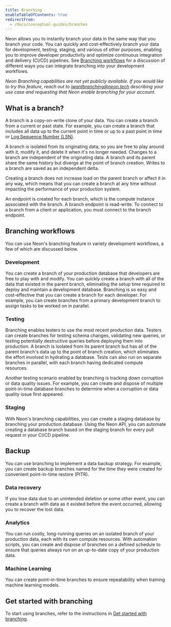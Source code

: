 ```yaml
---
title: Branching
enableTableOfContents: true
redirectFrom:
  - /docs/conceptual-guides/branches
---
```


<a id="branches-coming-soon/"></a>

Neon allows you to instantly branch your data in the same way that you branch your code. You can quickly and cost-effectively branch your data for development, testing, staging, and various of other purposes, enabling you to improve developer productivity and optimize continuous integration and delivery (CI/CD) pipelines. See [Branching workflows](#branching-workflows) for a discussion of different ways you can integrate branching into your development workflows.

_Neon Branching capabilities are not yet publicly available. If you would like to try this feature, reach out to [iwantbranching@neon.tech](mailto:iwantbranching@neon.tech) describing your use case and requesting that Neon enable branching for your account._

## What is a branch?

A branch is a copy-on-write clone of your data. You can create a branch from a current or past state. For example, you can create a branch that includes all data up to the current point in time or up to a past point in time or [Log Sequence Number (LSN)](../../reference/glossary#lsn).

A branch is isolated from its originating data, so you are free to play around with it, modify it, and delete it when it's no longer needed. Changes to a branch are independent of the originating data. A branch and its parent share the same history but diverge at the point of branch creation. Writes to a branch are saved as an independent delta.

Creating a branch does not increase load on the parent branch or affect it in any way, which means that you can create a branch at any time without impacting the performance of your production system.

An endpoint is created for each branch, which is the compute instance associated with the branch. A branch endpoint is read-write. To connect to a branch from a client or application, you must connect to the branch endpoint.

## Branching workflows

You can use Neon's branching feature in variety development workflows, a few of which are discussed below.

### Development

You can create a branch of your production database that developers are free to play with and modify. You can quickly create a branch with all of the data that existed in the parent branch, eliminating the setup time required to deploy and maintain a development database. Branching is so easy and cost-effective that you can create a branch for each developer. For example, you can create branches from a primary development branch to assign tasks to be worked on in parallel.

### Testing

Branching enables testers to use the most recent production data. Testers can create branches for testing schema changes, validating new queries, or testing potentially destructive queries before deploying them into production. A branch is isolated from its parent branch but has all of the parent branch's data up to the point of branch creation, which eliminates the effort involved in hydrating a database. Tests can also run on separate branches in parallel, with each branch having dedicated compute resources.

Another testing scenario enabled by branching is tracking down corruption or data quality issues. For example, you can create and dispose of multiple point-in-time database branches to determine when a corruption or data quality issue first appeared.

### Staging

With Neon's branching capabilities, you can create a staging database by branching your production database. Using the Neon API, you can automate creating a database branch based on the staging branch for every pull request in your CI/CD pipeline.

## Backup

You can use branching to implement a data backup strategy. For example, you can create backup branches named for the time they were created for convenient point-in-time restore (PITR).

### Data recovery

If you lose data due to an unintended deletion or some other event, you can create a branch with data as it existed before the event occurred, allowing you to recover the lost data.

### Analytics

You can run costly, long-running queries on an isolated branch of your production data, each with its own compute resources. With automation scripts, you can create and dispose of branches on a defined schedule to ensure that queries always run on an up-to-date copy of your production data.

### Machine Learning

You can create point-in-time branches to ensure repeatability when training machine learning models.

## Get started with branching

To start using branches, refer to the instructions in [Get started with branching](../../get-started-with-neon/get-started-branching).
